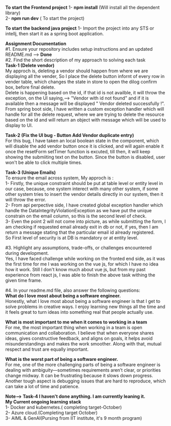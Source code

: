 **To start the Frontend project** 
1- **npm install** (Will install all the dependent library)  
2- **npm run dev** ( To start the project)  

**To start the backend java project**
1- Import the project into any STS or intellj, then start it as a spring boot application.
 
 
 
 **Assignment Documentation**  
 #1. Ensure your repository includes setup instructions and an updated README.md --> **Done**  
 #2. Find the short description of my approach to solving each task  
   **Task-1 (Delete vendor)**  
   My approch is, deleting a vendor should happen from where we are displaying all the vender, So I place the delete button infornt of every row in
   vender table, which changes the state in store to open the dilog confirm box, before final delete.  
   Delete is happening based on the id, if that id is not availble, it will throw the exception, on the UI saying,--> "Vendor with id <id> not found"
   and if it is available then a message will be displayed "<Vendor-name> Vendor deleted successfully !".  
   From spring boot side, I have written a custom exception handler which will handle for all the delete request, where we are trying to delete the resource based on the id
   and will return an object with message which will be used to display to UI.  

   **Task-2 (Fix the UI bug - Button Add Vendor duplicate entry)**  
   For this bug, I have taken an local boolean state in the component, which will disable the add vendor button once it is clicked, and will again enable it once the            resetForm setTimer function is excuted, till then, it will keep showing the submiiting text on the button. Since the button is disabled, user won't be able to click          multiple times.  

   **Task-3 (Unique Emails)**  
   To ensure the email across system, My approch is :  
   1- Firstly, the unique constraint should be put at table level or entity level in our case, because, one system interect with many other system, if some other system            tries to insert the vendor details directly in our system, then it will throw the error.  
   2- From api perpective side, I have created global exception handler which handle the DataIntegrityViolationException as we have put the unique constrain on the email           column, so this is the second level of check.  
   3- Even the point 2 will not come into picture, as while submitting the form, I am checking if requested email already exit in db or not, if yes, then I am return a             message stating that the particular email id already registered.  
      So First level of security is at DB is mandatory or at entity level.  

#3. Highlight any assumptions, trade-offs, or challenges encountered during development.  
    Yes, I have faced challenge while working on the fronted end side, as it was the first time for me I was working on the vue js, for which I have no idea how it work. 
    Still I don't know much about vue js, but from my past experience from react js, I was able to finish the above task withing the given time frame.    
    
#4. In your readme.md file, also answer the following questions:  
    **What do I love most about being a software engineer.**  
    Honestly, what I love most about being a software engineer is that I get to solve problems in creative ways. I enjoy learning new things all the time and it feels 
    great to turn ideas into something real that people actually use.  
    
  **What is most important to me when it comes to working in a team**  
    For me, the most important thing when working in a team is open communication and collaboration. I believe that when everyone shares ideas, gives constructive feedback,      and aligns on goals, it helps avoid misunderstandings and makes the work smoother. Along with that, mutual respect and trust are equally important.  
    
   **What is the worst part of being a software engineer.**  
    For me, one of the more challenging parts of being a software engineer is dealing with ambiguity—sometimes requirements aren’t clear, or priorities change midway. 
    It can be frustrating because it slows down progress. Another tough aspect is debugging issues that are hard to reproduce, which can take a lot of time and patience.  

**Note--> Task-4  I haven't done anything. I am currently leaning it.**  
**My Current ongoing learning stack**  
 1- Docker and kubernetes.( completing target-October)  
 2- Azure cloud.(Completing target October)  
 3- AIML & GenAI(Pursing from IIT institute, it's 9 month program)   
